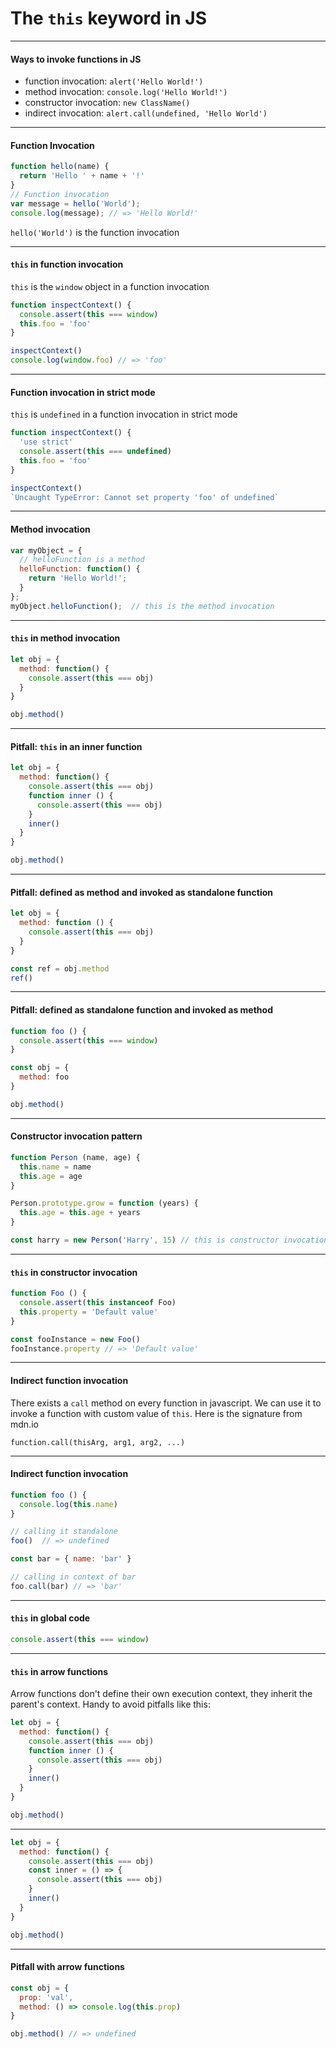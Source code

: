 # The  `this`  keyword in JS

---

#### Ways to invoke functions in JS

* function invocation: `alert('Hello World!')`
* method invocation: `console.log('Hello World!')`
* constructor invocation: `new ClassName()`
* indirect invocation: `alert.call(undefined, 'Hello World')`

---

#### Function Invocation

```js
function hello(name) {
  return 'Hello ' + name + '!'
}
// Function invocation
var message = hello('World');
console.log(message); // => 'Hello World!'
```

`hello('World')`  is the function invocation

---

#### `this`  in function invocation

`this`  is the  `window`  object in a function invocation

```js
function inspectContext() {
  console.assert(this === window)
  this.foo = 'foo'
}

inspectContext()
console.log(window.foo) // => 'foo'
```

---

#### Function invocation in strict mode

`this`  is  `undefined`  in a function invocation in strict mode

```js
function inspectContext() {
  'use strict'
  console.assert(this === undefined)
  this.foo = 'foo'
}

inspectContext()
`Uncaught TypeError: Cannot set property 'foo' of undefined`
```

---

#### Method invocation

```js
var myObject = {
  // helloFunction is a method
  helloFunction: function() {
    return 'Hello World!';
  }
};
myObject.helloFunction();  // this is the method invocation
```

---

####  `this`  in method invocation

```js
let obj = {
  method: function() {
    console.assert(this === obj)
  }
}

obj.method()
```

---

#### Pitfall:  `this`  in an inner function

```js
let obj = {
  method: function() {
    console.assert(this === obj)
    function inner () {
      console.assert(this === obj)
    }
    inner()
  }
}

obj.method()
```

---

#### Pitfall: defined as method and invoked as standalone function

```js
let obj = {
  method: function () {
    console.assert(this === obj)
  }
}

const ref = obj.method
ref()
```

---

#### Pitfall: defined as standalone function and invoked as method

```js
function foo () {
  console.assert(this === window)
}

const obj = {
  method: foo
}

obj.method()
```

---

#### Constructor invocation pattern

```js
function Person (name, age) {
  this.name = name
  this.age = age
}

Person.prototype.grow = function (years) {
  this.age = this.age + years
}

const harry = new Person('Harry', 15) // this is constructor invocation pattern
```

---

#### `this`  in constructor invocation

```js
function Foo () {
  console.assert(this instanceof Foo)
  this.property = 'Default value'
}

const fooInstance = new Foo()
fooInstance.property // => 'Default value'
```

---

#### Indirect function invocation

There exists a `call` method on every function in javascript.
We can use it to invoke a function with custom value of `this`.
Here is the signature from mdn.io

`function.call(thisArg, arg1, arg2, ...)`

---

#### Indirect function invocation

```js
function foo () {
  console.log(this.name)
}

// calling it standalone
foo()  // => undefined

const bar = { name: 'bar' }

// calling in context of bar
foo.call(bar) // => 'bar'
```

---

#### `this`  in global code

```js
console.assert(this === window)
```

---

#### `this`  in arrow functions

Arrow functions don't define their own execution context, they inherit the parent's context.
Handy to avoid pitfalls like this:

```js
let obj = {
  method: function() {
    console.assert(this === obj)
    function inner () {
      console.assert(this === obj)
    }
    inner()
  }
}

obj.method()
```

---

```js
let obj = {
  method: function() {
    console.assert(this === obj)
    const inner = () => {
      console.assert(this === obj)
    }
    inner()
  }
}

obj.method()
```

---

#### Pitfall with arrow functions

```js
const obj = {
  prop: 'val',
  method: () => console.log(this.prop)
}

obj.method() // => undefined
```
